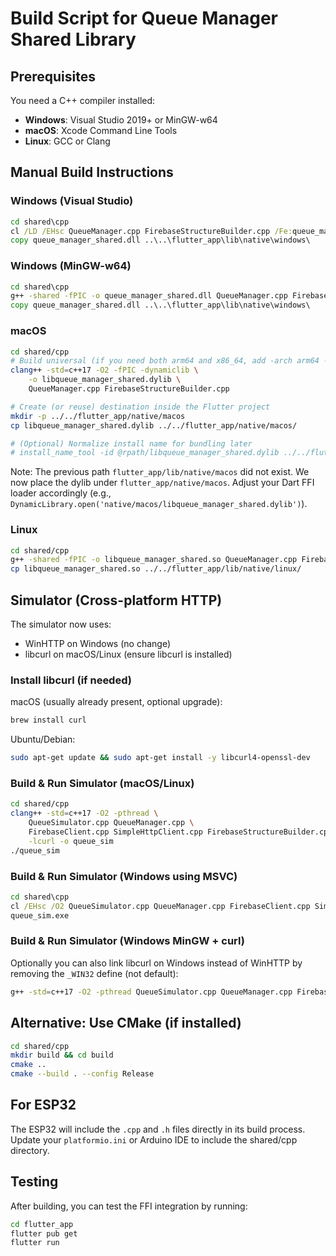 # Build Script for Queue Manager Shared Library

## Prerequisites
You need a C++ compiler installed:
- **Windows**: Visual Studio 2019+ or MinGW-w64
- **macOS**: Xcode Command Line Tools
- **Linux**: GCC or Clang

## Manual Build Instructions

### Windows (Visual Studio)
```cmd
cd shared\cpp
cl /LD /EHsc QueueManager.cpp FirebaseStructureBuilder.cpp /Fe:queue_manager_shared.dll
copy queue_manager_shared.dll ..\..\flutter_app\lib\native\windows\
```

### Windows (MinGW-w64)
```cmd
cd shared\cpp
g++ -shared -fPIC -o queue_manager_shared.dll QueueManager.cpp FirebaseStructureBuilder.cpp
copy queue_manager_shared.dll ..\..\flutter_app\lib\native\windows\
```

### macOS
```bash
cd shared/cpp
# Build universal (if you need both arm64 and x86_64, add -arch arm64 -arch x86_64)
clang++ -std=c++17 -O2 -fPIC -dynamiclib \
	-o libqueue_manager_shared.dylib \
	QueueManager.cpp FirebaseStructureBuilder.cpp

# Create (or reuse) destination inside the Flutter project
mkdir -p ../../flutter_app/native/macos
cp libqueue_manager_shared.dylib ../../flutter_app/native/macos/

# (Optional) Normalize install name for bundling later
# install_name_tool -id @rpath/libqueue_manager_shared.dylib ../../flutter_app/native/macos/libqueue_manager_shared.dylib
```

Note: The previous path `flutter_app/lib/native/macos` did not exist. We now place the dylib under `flutter_app/native/macos`. Adjust your Dart FFI loader accordingly (e.g., `DynamicLibrary.open('native/macos/libqueue_manager_shared.dylib')`).

### Linux
```bash
cd shared/cpp
g++ -shared -fPIC -o libqueue_manager_shared.so QueueManager.cpp FirebaseStructureBuilder.cpp
cp libqueue_manager_shared.so ../../flutter_app/lib/native/linux/
```

## Simulator (Cross-platform HTTP)

The simulator now uses:
 - WinHTTP on Windows (no change)
 - libcurl on macOS/Linux (ensure libcurl is installed)

### Install libcurl (if needed)
macOS (usually already present, optional upgrade):
```bash
brew install curl
```
Ubuntu/Debian:
```bash
sudo apt-get update && sudo apt-get install -y libcurl4-openssl-dev
```

### Build & Run Simulator (macOS/Linux)
```bash
cd shared/cpp
clang++ -std=c++17 -O2 -pthread \
	QueueSimulator.cpp QueueManager.cpp \
	FirebaseClient.cpp SimpleHttpClient.cpp FirebaseStructureBuilder.cpp \
	-lcurl -o queue_sim
./queue_sim
```

### Build & Run Simulator (Windows using MSVC)
```cmd
cd shared\cpp
cl /EHsc /O2 QueueSimulator.cpp QueueManager.cpp FirebaseClient.cpp SimpleHttpClient.cpp FirebaseStructureBuilder.cpp winhttp.lib /Fe:queue_sim.exe
queue_sim.exe
```

### Build & Run Simulator (Windows MinGW + curl)
Optionally you can also link libcurl on Windows instead of WinHTTP by removing the `_WIN32` define (not default):
```bash
g++ -std=c++17 -O2 -pthread QueueSimulator.cpp QueueManager.cpp FirebaseClient.cpp SimpleHttpClient.cpp FirebaseStructureBuilder.cpp -lcurl -o queue_sim.exe
```

## Alternative: Use CMake (if installed)
```bash
cd shared/cpp
mkdir build && cd build
cmake ..
cmake --build . --config Release
```

## For ESP32
The ESP32 will include the `.cpp` and `.h` files directly in its build process.
Update your `platformio.ini` or Arduino IDE to include the shared/cpp directory.

## Testing
After building, you can test the FFI integration by running:
```bash
cd flutter_app
flutter pub get
flutter run
```